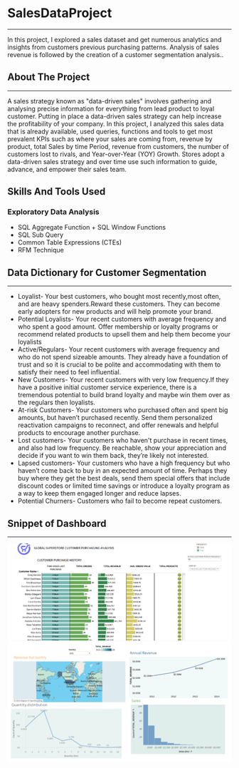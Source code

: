 # SalesDataProject
***
In this project, I explored a sales dataset and get numerous analytics and insights from customers previous purchasing patterns. Analysis of sales revenue is followed by the creation of a customer segmentation analysis..
## About The Project
***
A sales strategy known as "data-driven sales" involves gathering and analysing precise information for everything from lead product to loyal customer. Putting in place a data-driven sales strategy can help increase the profitability of your company. In this project, I analyzed this sales data that is already available, used queries, functions and tools to get most prevalent KPIs such as where your sales are coming from, revenue by product, total Sales by time Period, revenue from customers, the number of customers lost to rivals, and Year-over-Year (YOY) Growth. Stores adopt a data-driven sales strategy and over time use such information to guide, advance, and empower their sales team.

## Skills And Tools Used
### Exploratory Data Analysis
+ SQL Aggregate Function + SQL Window Functions 
+ SQL Sub Query 
+ Common Table Expressions (CTEs) 
+ RFM Technique
## Data Dictionary for Customer Segmentation
***
+ Loyalist- Your best customers, who bought most recently,most often, and are heavy spenders.Reward these customers. They can become early adopters for new products and will help promote your brand.
+ Potential Loyalists- Your recent customers with average frequency and who spent a good amount. Offer membership or loyalty programs or recommend related products to upsell them and help them become your loyalists
+ Active/Regulars- Your recent customers with average frequency and who do not spend sizeable amounts. They already have a foundation of trust and so it is crucial to be polite and accommodating with them to satisfy their need to feel influential.
+ New Customers- Your recent customers with very low frequency.If they have a positive initial customer service experience, there is a tremendous potential to build brand loyalty and maybe win them over as the regulars then loyalists.
+ At-risk Customers- Your customers who purchased often and spent big amounts, but haven’t purchased recently. Send them personalized reactivation campaigns to reconnect, and offer renewals and helpful products to encourage another purchase.
+ Lost customers- Your customers who haven't purchase in recent times, and also had low frequency. Be reachable, show your appreciation and decide if you want to win them back, they’re likely not interested.
+ Lapsed customers- Your customers who have a high frequency but who haven’t come back to buy in an expected amount of time. Perhaps they buy where they get the best deals, send them special offers that include discount codes or limited time savings or introduce a loyalty program as a way to keep them engaged longer and reduce lapses.
+ Potential Churners- Customers who fail to become repeat customers.

## Snippet of Dashboard
***
![](Screenshot%20(662).png)
![](Screenshot%20(656).png)
